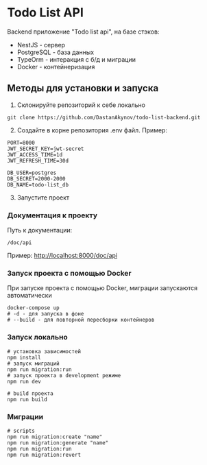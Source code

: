 # Todo List API
Backend приложение "Todo list api", на базе стэков:
- NestJS - сервер
- PostgreSQL - база данных
- TypeOrm - интеракция  с б/д и миграции
- Docker - контейнеризация

## Методы для установки и запуска

1. Склонируйте репозиторий к себе локально

```shell
git clone https://github.com/DastanAkynov/todo-list-backend.git
```

2. Создайте в корне репозитория .env файл. Пример:

```dotenv
PORT=8000
JWT_SECRET_KEY=jwt-secret
JWT_ACCESS_TIME=1d
JWT_REFRESH_TIME=30d

DB_USER=postgres
DB_SECRET=2000-2000
DB_NAME=todo-list_db
```
3. Запустите проект


### Документация к проекту

Путь к документации:
```shell
/doc/api
```

Пример: [http://localhost:8000/doc/api](http://localhost:8000/doc/api)


### Запуск проекта с помощью Docker

При запуске проекта с помощью Docker, миграции запускаются автоматически

```shell
docker-compose up
# -d - для запуска в фоне
# --build - для повторной пересборки контейнеров
```


### Запуск локально

```shell
# установка зависимостей
npm install
# запуск миграций
npm run migration:run
# запуск проекта в development режиме
npm run dev
```

```shell
# build проекта
npm run build
```


### Миграции
```shell
# scripts
npm run migration:create "name"
npm run migration:generate "name"
npm run migration:run
npm run migration:revert
```